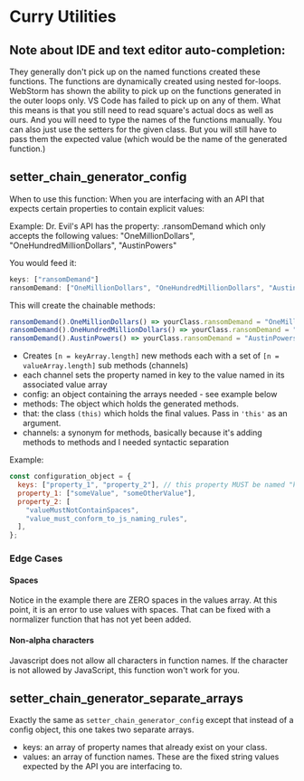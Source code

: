 # Curry Utilities

## **Note about IDE and text editor auto-completion:**

They generally don't pick up on the named functions created these functions.
The functions are dynamically created using nested for-loops.
WebStorm has shown the ability to pick up on the functions generated in the outer loops only.
VS Code has failed to pick up on any of them.
What this means is that you still need to read square's actual docs as well as ours. And you will need to type the
names of the functions manually. You can also just use the setters for the given class. But you will still have to pass
them the expected value (which would be the name of the generated function.)

## setter_chain_generator_config

When to use this function: When you are interfacing with an API that expects certain
properties to contain explicit values:

Example: Dr. Evil's API has the property:
.ransomDemand which only accepts the following values:
"OneMillionDollars", "OneHundredMillionDollars", "AustinPowers"

You would feed it:

```js
keys: ["ransomDemand"]
ransomDemand: ["OneMillionDollars", "OneHundredMillionDollars", "AustinPowers"]
```

This will create the chainable methods:

```js
ransomDemand().OneMillionDollars() => yourClass.ransomDemand = "OneMillionDollars"
ransomDemand().OneHundredMillionDollars() => yourClass.ransomDemand = "OneHundredMillionDollars"
ransomDemand().AustinPowers() => yourClass.ransomDemand = "AustinPowers"
```

- Creates `[n = keyArray.length]` new methods each with a set of `[n = valueArray.length]` sub methods (channels)
- each channel sets the property named in key to the value named in its associated value array
- config: an object containing the arrays needed - see example below
- methods: The object which holds the generated methods.
- that: the class `(this)` which holds the final values. Pass in `'this'` as an argument.
- channels: a synonym for methods, basically because it's adding methods to methods and I needed syntactic separation

Example:

```js
const configuration_object = {
  keys: ["property_1", "property_2"], // this property MUST be named "keys"
  property_1: ["someValue", "someOtherValue"],
  property_2: [
    "valueMustNotContainSpaces",
    "value_must_conform_to_js_naming_rules",
  ],
};
```

### Edge Cases

#### Spaces

Notice in the example there are ZERO spaces in the values array. At this point, it is an error to use
values with spaces. That can be fixed with a normalizer function that has not yet been added.

#### Non-alpha characters

Javascript does not allow all characters in function names. If the character is not
allowed by JavaScript, this function won't work for you.

## setter_chain_generator_separate_arrays

Exactly the same as `setter_chain_generator_config` except that instead of a config object, this one takes two separate arrays.

- keys: an array of property names that already exist on your class.
- values: an array of function names. These are the fixed string values expected by the API you are interfacing to.
